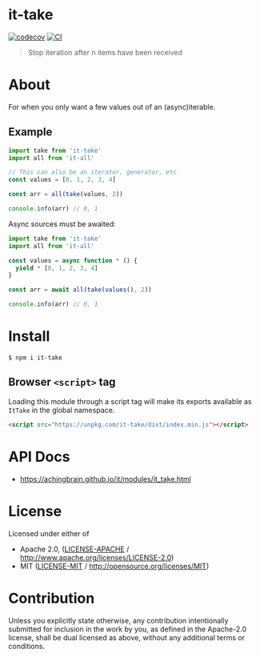 # it-take

[![codecov](https://img.shields.io/codecov/c/github/achingbrain/it.svg?style=flat-square)](https://codecov.io/gh/achingbrain/it)
[![CI](https://img.shields.io/github/actions/workflow/status/achingbrain/it/js-test-and-release.yml?branch=main\&style=flat-square)](https://github.com/achingbrain/it/actions/workflows/js-test-and-release.yml?query=branch%3Amain)

> Stop iteration after n items have been received

# About

<!--

!IMPORTANT!

Everything in this README between "# About" and "# Install" is automatically
generated and will be overwritten the next time the doc generator is run.

To make changes to this section, please update the @packageDocumentation section
of src/index.js or src/index.ts

To experiment with formatting, please run "npm run docs" from the root of this
repo and examine the changes made.

-->

For when you only want a few values out of an (async)iterable.

## Example

```javascript
import take from 'it-take'
import all from 'it-all'

// This can also be an iterator, generator, etc
const values = [0, 1, 2, 3, 4]

const arr = all(take(values, 2))

console.info(arr) // 0, 1
```

Async sources must be awaited:

```javascript
import take from 'it-take'
import all from 'it-all'

const values = async function * () {
  yield * [0, 1, 2, 3, 4]
}

const arr = await all(take(values(), 2))

console.info(arr) // 0, 1
```

# Install

```console
$ npm i it-take
```

## Browser `<script>` tag

Loading this module through a script tag will make its exports available as `ItTake` in the global namespace.

```html
<script src="https://unpkg.com/it-take/dist/index.min.js"></script>
```

# API Docs

- <https://achingbrain.github.io/it/modules/it_take.html>

# License

Licensed under either of

- Apache 2.0, ([LICENSE-APACHE](https://github.com/achingbrain/it/blob/main/packages/it-take/LICENSE-APACHE) / <http://www.apache.org/licenses/LICENSE-2.0>)
- MIT ([LICENSE-MIT](https://github.com/achingbrain/it/blob/main/packages/it-take/LICENSE-MIT) / <http://opensource.org/licenses/MIT>)

# Contribution

Unless you explicitly state otherwise, any contribution intentionally submitted for inclusion in the work by you, as defined in the Apache-2.0 license, shall be dual licensed as above, without any additional terms or conditions.
